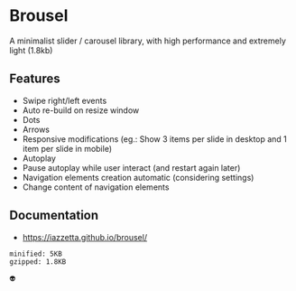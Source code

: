 # Brousel

A minimalist slider / carousel library, with high performance and extremely light (1.8kb)

## Features

- Swipe right/left events
- Auto re-build on resize window
- Dots
- Arrows
- Responsive modifications (eg.: Show 3 items per slide in desktop and 1 item per slide in mobile)
- Autoplay
- Pause autoplay while user interact (and restart again later)
- Navigation elements creation automatic (considering settings)
- Change content of navigation elements
 

## Documentation

- https://iazzetta.github.io/brousel/

```
minified: 5KB
gzipped: 1.8KB

👽
```
